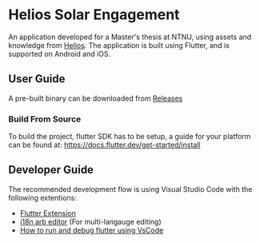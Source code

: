 # Helios Solar Engagement

An application developed for a Master's thesis at NTNU, using assets and knowledge from [Helios](https://www.ntnu.edu/helios).
The application is built using Flutter, and is supported on Android and iOS.

## User Guide

A pre-built binary can be downloaded from [Releases]()

### Build From Source

To build the project, flutter SDK has to be setup, a guide for your platform can be found at: <https://docs.flutter.dev/get-started/install>

## Developer Guide

The recommended development flow is using Visual Studio Code with the following extentions:

- [Flutter Extension](https://marketplace.visualstudio.com/items?itemName=Dart-Code.flutter)
- [i18n arb editor](https://marketplace.visualstudio.com/items?itemName=innwin.i18n-arb-editor) (For multi-langauge editing)
- [How to run and debug flutter using VsCode](https://docs.flutter.dev/tools/vs-code)